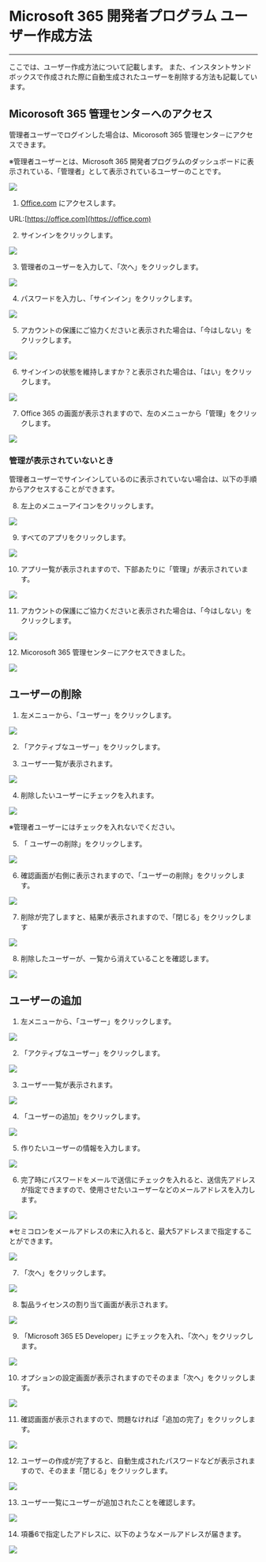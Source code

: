 # Microsoft 365 開発者プログラム ユーザー作成方法

---

ここでは、ユーザー作成方法について記載します。
また、インスタントサンドボックスで作成された際に自動生成されたユーザーを削除する方法も記載しています。

## Micorosoft 365 管理センタ－へのアクセス

管理者ユーザーでログインした場合は、Micorosoft 365 管理センタ－にアクセスできます。

※管理者ユーザーとは、Microsoft 365 開発者プログラムのダッシュボードに表示されている、「管理者」として表示されているユーザーのことです。

![](pasteimage/2022-07-31-19-47-33.png)

1. [Office.com](https://office.com) にアクセスします。

URL:[https://office.com](https://office.com)

2. サインインをクリックします。

![](pasteimage/2022-07-31-19-49-35.png)

3. 管理者のユーザーを入力して、「次へ」をクリックします。

![](pasteimage/2022-07-31-19-50-43.png)

4. パスワードを入力し、「サインイン」をクリックします。

![](pasteimage/2022-07-31-19-51-44.png)

5. アカウントの保護にご協力くださいと表示された場合は、「今はしない」をクリックします。

![](pasteimage/2022-07-31-19-52-48.png)

6. サインインの状態を維持しますか？と表示された場合は、「はい」をクリックします。

![](pasteimage/2022-07-31-19-53-59.png)

7. Office 365 の画面が表示されますので、左のメニューから「管理」をクリックします。

![](pasteimage/2022-07-31-19-54-55.png)

### 管理が表示されていないとき

管理者ユーザーでサインインしているのに表示されていない場合は、以下の手順からアクセスすることができます。

8. 左上のメニューアイコンをクリックします。

![](pasteimage/2022-07-31-19-55-33.png)

9. すべてのアプリをクリックします。

![](pasteimage/2022-07-31-19-57-24.png)

10. アプリ一覧が表示されますので、下部あたりに「管理」が表示されています。

![](pasteimage/2022-07-31-19-58-19.png)

11. アカウントの保護にご協力くださいと表示された場合は、「今はしない」をクリックします。

![](pasteimage/2022-07-31-19-52-48.png)

12. Micorosoft 365 管理センタ－にアクセスできました。

![](pasteimage/2022-07-31-19-59-47.png)

## ユーザーの削除

1. 左メニューから、「ユーザー」をクリックします。

![](pasteimage/2022-07-31-20-01-34.png)

2. 「アクティブなユーザー」をクリックします。

3. ユーザー一覧が表示されます。

![](pasteimage/2022-07-31-20-03-12.png)

4. 削除したいユーザーにチェックを入れます。

![](pasteimage/2022-07-31-20-04-16.png)

※管理者ユーザーにはチェックを入れないでください。

5. 「 ユーザーの削除」をクリックします。

![](pasteimage/2022-07-31-20-05-20.png)

6. 確認画面が右側に表示されますので、「ユーザーの削除」をクリックします。

![](pasteimage/2022-07-31-20-06-12.png)

7. 削除が完了しますと、結果が表示されますので、「閉じる」をクリックします

![](pasteimage/2022-07-31-20-07-47.png)

8. 削除したユーザーが、一覧から消えていることを確認します。

![](pasteimage/2022-07-31-20-08-38.png)

## ユーザーの追加

1. 左メニューから、「ユーザー」をクリックします。

![](pasteimage/2022-07-31-20-01-34.png)

2. 「アクティブなユーザー」をクリックします。

![](pasteimage/2022-07-31-20-02-18.png)

3. ユーザー一覧が表示されます。

![](pasteimage/2022-07-31-20-08-38.png)

4. 「ユーザーの追加」をクリックします。

![](pasteimage/2022-07-31-20-10-23.png)

5. 作りたいユーザーの情報を入力します。

![](pasteimage/2022-07-31-20-12-37.png)

6. 完了時にパスワードをメールで送信にチェックを入れると、送信先アドレスが指定できますので、使用させたいユーザーなどのメールアドレスを入力します。

![](pasteimage/2022-07-31-20-14-13.png)

※セミコロンをメールアドレスの末に入れると、最大5アドレスまで指定することができます。

![](pasteimage/2022-07-31-20-16-06.png)

7. 「次へ」をクリックします。

![](pasteimage/2022-07-31-20-17-19.png)

8. 製品ライセンスの割り当て画面が表示されます。

![](pasteimage/2022-07-31-20-18-03.png)

9. 「Microsoft 365 E5 Developer」にチェックを入れ、「次へ」をクリックします。

![](pasteimage/2022-07-31-20-19-40.png)

10. オプションの設定画面が表示されますのでそのまま「次へ」をクリックします。

![](pasteimage/2022-07-31-20-20-20.png)

11. 確認画面が表示されますので、問題なければ「追加の完了」をクリックします。

![](pasteimage/2022-07-31-20-21-11.png)

12. ユーザーの作成が完了すると、自動生成されたパスワードなどが表示されますので、そのまま「閉じる」をクリックします。

![](pasteimage/2022-07-31-20-22-16.png)

13. ユーザー一覧にユーザーが追加されたことを確認します。

![](pasteimage/2022-07-31-20-22-48.png)

14. 項番6で指定したアドレスに、以下のようなメールアドレスが届きます。

![](pasteimage/2022-07-31-20-24-13.png)

